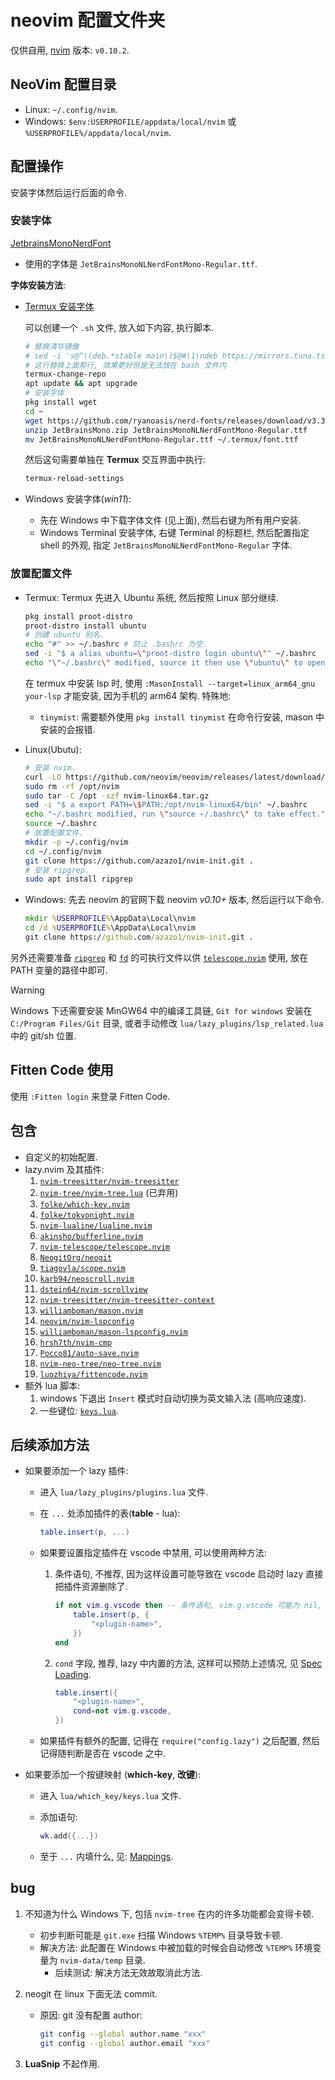 # neovim 配置文件夹

仅供自用, [nvim](https://github.com/neovim/neovim/blob/master/INSTALL.md) 版本: `v0.10.2`.

## NeoVim 配置目录

- Linux: `~/.config/nvim`.
- Windows: `$env:USERPROFILE/appdata/local/nvim` 或 `%USERPROFILE%/appdata/local/nvim`.

## 配置操作

安装字体然后运行后面的命令.

### 安装字体

[JetbrainsMonoNerdFont](https://github.com/ryanoasis/nerd-fonts/releases/download/v3.3.0/JetBrainsMono.zip)

- 使用的字体是 `JetBrainsMonoNLNerdFontMono-Regular.ttf`.

**字体安装方法**:

- [Termux 安装字体](https://blog.chaitanyashahare.com/posts/nerd-font-termux/)

  可以创建一个 `.sh` 文件, 放入如下内容, 执行脚本.

  ```bash
  # 替换清华镜像
  # sed -i 's@^\(deb.*stable main\)$@#\1\ndeb https://mirrors.tuna.tsinghua.edu.cn/termux/apt/termux-main stable main@' $PREFIX/etc/apt/sources.list
  # 这行替换上面那行, 效果更好但是无法放在 bash 文件内
  termux-change-repo
  apt update && apt upgrade
  # 安装字体
  pkg install wget
  cd ~
  wget https://github.com/ryanoasis/nerd-fonts/releases/download/v3.3.0/JetBrainsMono.zip
  unzip JetBrainsMono.zip JetBrainsMonoNLNerdFontMono-Regular.ttf
  mv JetBrainsMonoNLNerdFontMono-Regular.ttf ~/.termux/font.ttf
  ```

  然后这句需要单独在 **Termux** 交互界面中执行:

  ```bash
  termux-reload-settings
  ```

- Windows 安装字体(_win11_):
  - 先在 Windows 中下载字体文件 (见上面), 然后右键为所有用户安装.
  - Windows Terminal 安装字体, 右键 Terminal 的标题栏,
    然后配置指定 shell 的外观, 指定 `JetBrainsMonoNLNerdFontMono-Regular` 字体.

### 放置配置文件

- Termux:
  Termux 先进入 Ubuntu 系统, 然后按照 Linux 部分继续.

  ```bash
  pkg install proot-distro
  proot-distro install ubuntu
  # 创建 ubuntu 别名.
  echo "#" >> ~/.bashrc # 防止 .bashrc 为空.
  sed -i "$ a alias ubuntu=\"proot-distro login ubuntu\"" ~/.bashrc
  echo "\"~/.bashrc\" modified, source it then use \"ubuntu\" to open ubuntu operation system."
  ```

  在 termux 中安装 lsp 时, 使用 `:MasonInstall --target=linux_arm64_gnu your-lsp`
  才能安装, 因为手机的 arm64 架构.
  特殊地:
  - `tinymist`: 需要额外使用 `pkg install tinymist` 在命令行安装, mason 中安装的会报错.

- Linux(Ubutu):

  ```bash
  # 安装 nvim.
  curl -LO https://github.com/neovim/neovim/releases/latest/download/nvim-linux64.tar.gz
  sudo rm -rf /opt/nvim
  sudo tar -C /opt -xzf nvim-linux64.tar.gz  
  sed -i "$ a export PATH=\$PATH:/opt/nvim-linux64/bin" ~/.bashrc
  echo "~/.bashrc modified, run \"source ~/.bashrc\" to take effect."
  source ~/.bashrc
  # 放置配置文件.
  mkdir -p ~/.config/nvim
  cd ~/.config/nvim
  git clone https://github.com/azazo1/nvim-init.git .
  # 安装 ripgrep.
  sudo apt install ripgrep
  ```

- Windows:
  先去 neovim 的官网下载 neovim _v0.10+_ 版本, 然后运行以下命令.

  ```bat
  mkdir %USERPROFILE%\AppData\Local\nvim
  cd /d %USERPROFILE%\AppData\Local\nvim
  git clone https://github.com/azazo1/nvim-init.git .
  ```

另外还需要准备 [`ripgrep`](https://github.com/BurntSushi/ripgrep)
和 [`fd`](https://github.com/sharkdp/fd) 的可执行文件以供
[`telescope.nvim`](https://github.com/nvim-telescope/telescope.nvim) 使用,
放在 PATH 变量的路径中即可.

> [!WARNING]
> Windows 下还需要安装 MinGW64 中的编译工具链,
> `Git for windows` 安装在 `C:/Program Files/Git` 目录,
> 或者手动修改 `lua/lazy_plugins/lsp_related.lua` 中的 git/sh 位置.

## Fitten Code 使用

使用 `:Fitten login` 来登录 Fitten Code.

## 包含

- 自定义的初始配置.
- lazy.nvim 及其插件:
  1. [`nvim-treesitter/nvim-treesitter`](https://github.com/nvim-treesitter/nvim-treesitter)
  2. [`nvim-tree/nvim-tree.lua`](https://github.com/nvim-tree/nvim-tree.lua) (已弃用)
  3. [`folke/which-key.nvim`](https://github.com/folke/which-key.nvim)
  4. [`folke/tokyonight.nvim`](https://github.com/folke/tokyonight.nvim)
  5. [`nvim-lualine/lualine.nvim`](https://github.com/nvim-lualine/lualine.nvim)
  6. [`akinsho/bufferline.nvim`](https://github.com/akinsho/bufferline.nvim)
  7. [`nvim-telescope/telescope.nvim`](https://github.com/nvim-telescope/telescope.nvim)
  8. [`NeogitOrg/neogit`](https://github.com/NeogitOrg/neogit)
  9. [`tiagovla/scope.nvim`](https://github.com/tiagovla/scope.nvim)
  10. [`karb94/neoscroll.nvim`](https://github.com/karb94/neoscroll.nvim)
  11. [`dstein64/nvim-scrollview`](https://github.com/dstein64/nvim-scrollview)
  12. [`nvim-treesitter/nvim-treesitter-context`](https://github.com/nvim-treesitter/nvim-treesitter-context)
  13. [`williamboman/mason.nvim`](https://github.com/williamboman/mason.nvim)
  14. [`neovim/nvim-lspconfig`](https://github.com/neovim/nvim-lspconfig)
  15. [`williamboman/mason-lspconfig.nvim`](https://github.com/williamboman/mason-lspconfig.nvim)
  16. [`hrsh7th/nvim-cmp`](https://github.com/hrsh7th/nvim-cmp)
  17. [`Pocco81/auto-save.nvim`](https://github.com/Pocco81/auto-save.nvim)
  18. [`nvim-neo-tree/neo-tree.nvim`](https://github.com/nvim-neo-tree/neo-tree.nvim)
  19. [`luozhiya/fittencode.nvim`](https://github.com/luozhiya/fittencode.nvim)
- 额外 lua 脚本:
  1. windows 下退出 `Insert` 模式时自动切换为英文输入法 (高响应速度).
  2. 一些键位: [`keys.lua`](lua/which_key/keys.lua).

## 后续添加方法

- 如果要添加一个 lazy 插件:
  - 进入 `lua/lazy_plugins/plugins.lua` 文件.
  - 在 `...` 处添加插件的表(**table** - lua):

    ```lua
    table.insert(p, ...)
    ```

  - 如果要设置指定插件在 vscode 中禁用, 可以使用两种方法:

    1. 条件语句, 不推荐, 因为这样设置可能导致在 vscode 启动时 lazy 直接把插件资源删除了.

       ```lua
       if not vim.g.vscode then -- 条件语句, vim.g.vscode 可能为 nil, false, true.
           table.insert(p, {
               "<plugin-name>",
           })
       end
       ```

    2. `cond` 字段, 推荐, lazy 中内置的方法, 这样可以预防上述情况,
       见 [Spec Loading](https://lazy.folke.io/spec#spec-loading).

       ```lua
       table.insert({
           "<plugin-name>",
           cond=not vim.g.vscode,
       })
       ```

  - 如果插件有额外的配置, 记得在 `require("config.lazy")` 之后配置, 然后记得随判断是否在 vscode 之中.
- 如果要添加一个按键映射 (**which-key**, **改键**):
  - 进入 `lua/which_key/keys.lua` 文件.
  - 添加语句:

    ```lua
    wk.add({...})
    ```

  - 至于 `...` 内填什么, 见: [Mappings](https://github.com/folke/which-key.nvim?tab=readme-ov-file#%EF%B8%8F-mappings).

## bug

1. 不知道为什么 Windows 下, 包括 `nvim-tree` 在内的许多功能都会变得卡顿.
   - 初步判断可能是 `git.exe` 扫描 Windows `%TEMP%` 目录导致卡顿.
   - 解决方法: 此配置在 Windows 中被加载的时候会自动修改 `%TEMP%` 环境变量为 `nvim-data/temp` 目录.
     - 后续测试: 解决方法无效故取消此方法.
2. neogit 在 linux 下面无法 commit.
   - 原因: git 没有配置 author:

     ```bash
     git config --global author.name "xxx"
     git config --global author.email "xxx"
     ```

3. **LuaSnip** 不起作用.
